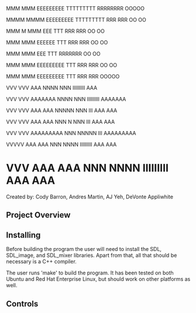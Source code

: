 MMM   MMM  EEEEEEEEE  TTTTTTTTT  RRRRRRRR     OOOOO
 
MMMM MMMM  EEEEEEEEE  TTTTTTTTT  RRR   RRR   OO   OO 

MMM M MMM  EEE           TTT     RRR   RRR  OO     OO 

MMM   MMM  EEEEEE        TTT     RRR  RRR   OO     OO 

MMM   MMM  EEE           TTT     RRRRRRR    OO     OO 

MMM   MMM  EEEEEEEEE     TTT     RRR  RRR    OO   OO 

MMM   MMM  EEEEEEEEE     TTT     RRR   RRR    OOOOO

VVV   VVV     AAA     NNNN  NNN  IIIIIIIII     AAA

VVV   VVV   AAAAAAA   NNNN  NNN  IIIIIIIII   AAAAAAA

VVV   VVV  AAA   AAA  NNNNN NNN     III     AAA   AAA

VVV   VVV  AAA   AAA  NNN N NNN     III     AAA   AAA

 VVV VVV   AAAAAAAAA  NNN NNNNN     III     AAAAAAAAA

  VVVVV    AAA   AAA  NNN  NNNN  IIIIIIIII  AAA   AAA

   VVV     AAA   AAA  NNN  NNNN  IIIIIIIII  AAA   AAA
=====================================================

Created by: Cody Barron, Andres Martin, AJ Yeh, DeVonte Appliwhite


Project Overview
----------------



Installing
----------

Before building the program the user will need to install the SDL, SDL\_image, and SDL\_mixer libraries. Apart from that, all that should be necessary is a C++ compiler. 

The user runs 'make' to build the program. It has been tested on both Ubuntu and Red Hat Enterprise Linux, but should work on other platforms as well. 

Controls
--------








